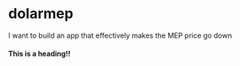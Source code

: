 # dolarmep
I want to build an app that effectively makes the MEP price go down


#### This is a heading!!

